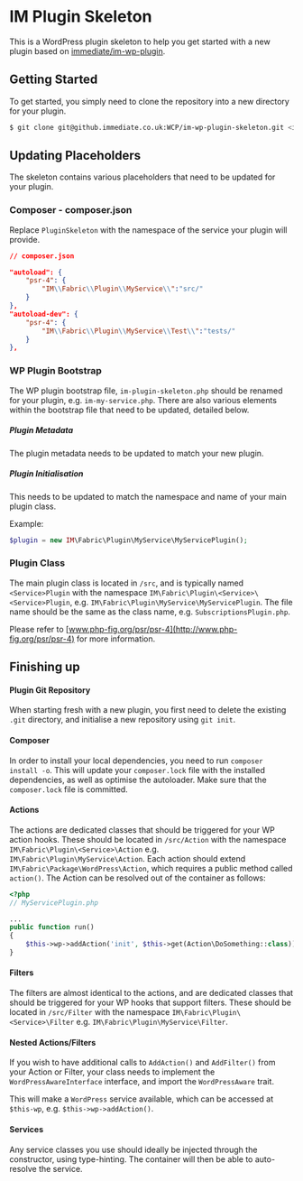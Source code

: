 # IM Plugin Skeleton
This is a WordPress plugin skeleton to help you get started with a new plugin based on [immediate/im-wp-plugin](https://github.immediate.co.uk/WCP-Packages/im-wp-plugin).

## Getting Started
To get started, you simply need to clone the repository into a new directory for your plugin.
```bash
$ git clone git@github.immediate.co.uk:WCP/im-wp-plugin-skeleton.git <im-new-plugin>
```

## Updating Placeholders
The skeleton contains various placeholders that need to be updated for your plugin.
### Composer - composer.json
Replace `PluginSkeleton` with the namespace of the service your plugin will provide.
```json
// composer.json

"autoload": {
    "psr-4": {
        "IM\\Fabric\\Plugin\\MyService\\":"src/"
    }
},
"autoload-dev": {
    "psr-4": {
        "IM\\Fabric\\Plugin\\MyService\\Test\\":"tests/"
    }
},
```

### WP Plugin Bootstrap
The WP plugin bootstrap file, `im-plugin-skeleton.php` should be renamed for your plugin, e.g. `im-my-service.php`.
There are also various elements within the bootstrap file that need to be updated, detailed below.

##### Plugin Metadata
The plugin metadata needs to be updated to match your new plugin.

##### Plugin Initialisation
This needs to be updated to match the namespace and name of your main plugin class.

Example:
```php
$plugin = new IM\Fabric\Plugin\MyService\MyServicePlugin();
```

### Plugin Class
The main plugin class is located in `/src`, and is typically named `<Service>Plugin` with the namespace `IM\Fabric\Plugin\<Service>\<Service>Plugin`, e.g. `IM\Fabric\Plugin\MyService\MyServicePlugin`.
The file name should be the same as the class name, e.g. `SubscriptionsPlugin.php`.
   
Please refer to [www.php-fig.org/psr/psr-4](http://www.php-fig.org/psr/psr-4) for more information.

## Finishing up

#### Plugin Git Repository
When starting fresh with a new plugin, you first need to delete the existing `.git` directory, and initialise a new repository using `git init`.

#### Composer
In order to install your local dependencies, you need to run `composer install -o`. This will update your `composer.lock` file with the installed dependencies, as well as optimise the autoloader. Make sure that the `composer.lock` file is committed.

#### Actions
The actions are dedicated classes that should be triggered for your WP action hooks.
These should be located in `/src/Action` with the namespace `IM\Fabric\Plugin\<Service>\Action` e.g. `IM\Fabric\Plugin\MyService\Action`.
Each action should extend `IM\Fabric\Package\WordPress\Action`, which requires a public method called `action()`.
The Action can be resolved out of the container as follows:
```php
<?php
// MyServicePlugin.php

...
public function run()
{
    $this->wp->addAction('init', $this->get(Action\DoSomething::class));
}
```

#### Filters
The filters are almost identical to the actions, and are dedicated classes that should be triggered for your WP hooks that support filters.
These should be located in `/src/Filter` with the namespace `IM\Fabric\Plugin\<Service>\Filter` e.g. `IM\Fabric\Plugin\MyService\Filter`.

#### Nested Actions/Filters
If you wish to have additional calls to `AddAction()` and `AddFilter()` from your Action or Filter, your class needs to implement
the `WordPressAwareInterface` interface, and import the `WordPressAware` trait.

This will make a `WordPress` service available, which can be accessed at `$this-wp`, e.g. `$this->wp->addAction()`.

#### Services
Any service classes you use should ideally be injected through the constructor, using type-hinting. The container will then be able to auto-resolve the service.

